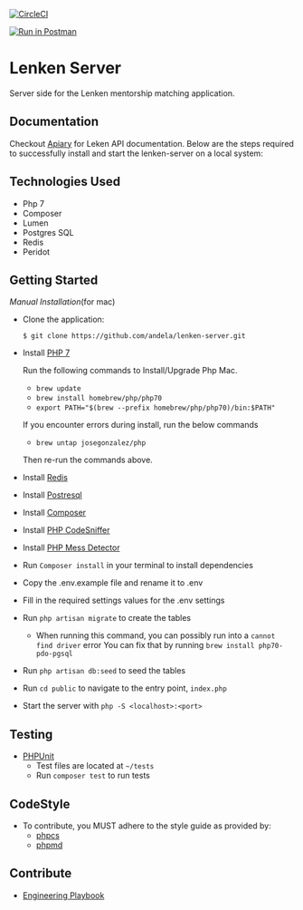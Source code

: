 [![CircleCI](https://circleci.com/gh/andela/lenken-server.svg?style=svg&circle-token=95f7933a124aa262d55c9f2b0915af7e8611b3eb)](https://circleci.com/gh/andela/lenken-server)

[![Run in Postman](https://run.pstmn.io/button.svg)](https://app.getpostman.com/run-collection/c83190839f8203b0a76b)

# Lenken Server
Server side for the Lenken mentorship matching application.

## Documentation
Checkout [Apiary](http://docs.lenken.apiary.io/) for Leken API documentation.
Below are the steps required to successfully install and start the lenken-server on a local system:

## Technologies Used
- Php 7
- Composer
- Lumen
- Postgres SQL
- Redis
- Peridot


## Getting Started
_*Manual Installation*_(for mac)
* Clone the application:

      $ git clone https://github.com/andela/lenken-server.git

- Install [PHP 7](http://php.net/manual/en/install.php)

  Run the following commands to Install/Upgrade Php Mac.
    - ```brew update```
    - ```brew install homebrew/php/php70```
    - ```export PATH="$(brew --prefix homebrew/php/php70)/bin:$PATH"```

  If you encounter errors during install, run the below commands
    - ```brew untap josegonzalez/php```

  Then re-run the commands above.
- Install [Redis](https://redis.io/download)
- Install [Postresql ](https://www.postgresql.org/download/)
- Install [Composer](https://getcomposer.org/doc/00-intro.md#installation-linux-unix-osx)
- Install [PHP CodeSniffer](https://github.com/andela/lenken-server/wiki/Installing-PHP-Code-Sniffer-with-Composer)
- Install [PHP Mess Detector](https://github.com/andela/lenken-server/wiki/Installing-PHP-Mess-Detector-with-Composer)
- Run ```Composer install``` in your terminal to install dependencies
- Copy the .env.example file and rename it to .env
- Fill in the required settings values for the .env settings
- Run ```php artisan migrate``` to create the tables
  - When running this command, you can possibly run into a ```cannot find driver``` error
    You can fix that by running ```brew install php70-pdo-pgsql```
- Run ```php artisan db:seed``` to seed the tables
- Run ```cd public``` to navigate to the entry point, `index.php`
- Start the server with ```php -S <localhost>:<port>```

## Testing
- [PHPUnit](https://phpunit.de/)
  - Test files are located at `~/tests`
  - Run ```composer test``` to run tests

## CodeStyle
- To contribute, you MUST adhere to the style guide as provided by:
  - [phpcs](https://github.com/andela/lenken-server/wiki/Installing-PHP-Code-Sniffer-with-Composer)
  - [phpmd](https://github.com/andela/lenken-server/wiki/Installing-PHP-Mess-Detector-with-Composer)

## Contribute

- [Engineering Playbook](https://github.com/andela/engineering-playbook/)
